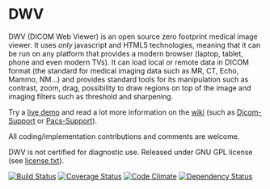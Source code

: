 DWV
===

DWV (DICOM Web Viewer) is an open source zero footprint medical image viewer. It uses _only_ javascript and HTML5 technologies, meaning that it can be run on any platform that provides a modern browser (laptop, tablet, phone and even modern TVs). It can load local or remote data in DICOM format (the standard for medical imaging data such as MR, CT, Echo, Mammo, NM...) and  provides standard tools for its manipulation such as contrast, zoom, drag, possibility to draw regions on top of the image and imaging filters such as threshold and sharpening. 

Try a [live demo](http://ivmartel.github.io/dwv/) and read a lot more information on the [wiki](https://github.com/ivmartel/dwv/wiki) (such as [Dicom-Support](https://github.com/ivmartel/dwv/wiki/Dicom-Support) or [Pacs-Support](https://github.com/ivmartel/dwv/wiki/Pacs-Support)).

All coding/implementation contributions and comments are welcome.

DWV is not certified for diagnostic use. Released under GNU GPL license (see [license.txt](license.txt)).

[![Build Status](https://travis-ci.org/ivmartel/dwv.svg?branch=master)](https://travis-ci.org/ivmartel/dwv) [![Coverage Status](https://img.shields.io/coveralls/ivmartel/dwv.svg?style=flat)](https://coveralls.io/r/ivmartel/dwv?branch=master) [![Code Climate](https://codeclimate.com/github/ivmartel/dwv.svg)](https://codeclimate.com/github/ivmartel/dwv) [![Dependency Status](https://david-dm.org/ivmartel/dwv.svg)](https://david-dm.org/ivmartel/dwv)

